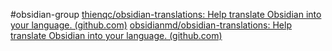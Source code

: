 #obsidian-group 
[thienqc/obsidian-translations: Help translate Obsidian into your language. (github.com)](https://github.com/thienqc/obsidian-translations)
[obsidianmd/obsidian-translations: Help translate Obsidian into your language. (github.com)](https://github.com/obsidianmd/obsidian-translations)
